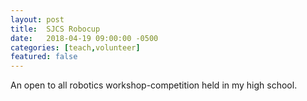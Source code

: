 ```yaml
---
layout: post
title:  SJCS Robocup
date:   2018-04-19 09:00:00 -0500
categories: [teach,volunteer]
featured: false
---
```


An open to all robotics workshop-competition held in my high school.